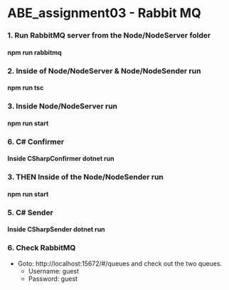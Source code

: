 # ABE_assignment03 - Rabbit MQ

### 1. Run RabbitMQ server from the Node/NodeServer folder

#### npm run rabbitmq

### 2. Inside of Node/NodeServer & Node/NodeSender run

#### npm run tsc

### 3. Inside Node/NodeServer run

#### npm run start

### 6. C# Confirmer

#### Inside CSharpConfirmer dotnet run

### 3. THEN Inside of the Node/NodeSender run

#### npm run start

### 5. C# Sender

#### Inside CSharpSender dotnet run

### 6. Check RabbitMQ

- Goto: http://localhost:15672/#/queues and check out the two queues.
  - Username: guest
  - Password: guest
